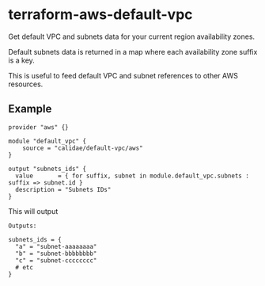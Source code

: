 # terraform-aws-default-vpc
Get default VPC and subnets data for your current region availability zones.

Default subnets data is returned in a map where each availability zone suffix is a key.

This is useful to feed default VPC and subnet references to other AWS resources.

## Example

```
provider "aws" {}

module "default_vpc" {
    source = "calidae/default-vpc/aws"
}

output "subnets_ids" {
  value       = { for suffix, subnet in module.default_vpc.subnets : suffix => subnet.id }
  description = "Subnets IDs"
}
```

This will output

```
Outputs:

subnets_ids = {
  "a" = "subnet-aaaaaaaa"
  "b" = "subnet-bbbbbbbb"
  "c" = "subnet-cccccccc"
  # etc
}
```
